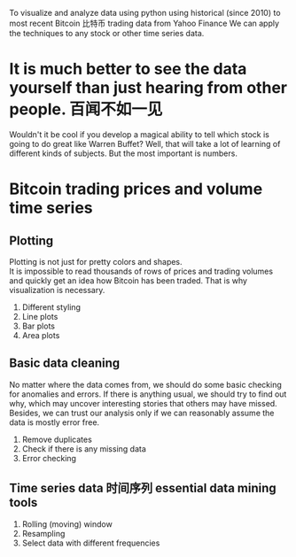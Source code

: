 To visualize and analyze data using python using historical (since 2010) to most recent Bitcoin 比特币 trading data from Yahoo Finance
We can apply the techniques to any stock or other time series data. 
 
# It is much better to see the data yourself than just hearing from other people. 百闻不如一见
Wouldn't it be cool if you develop a magical ability to tell which stock is going to do great like Warren Buffet?  Well, that will take a lot of learning of different kinds of subjects. But the most important is numbers. 
 
# Bitcoin trading prices and volume time series
## Plotting
Plotting is not just for pretty colors and shapes.  
It is impossible to read thousands of rows of prices and trading volumes and quickly get an idea how Bitcoin has been traded.  That is why visualization is necessary.  
1. Different styling
2. Line plots
3. Bar plots
4. Area plots

## Basic data cleaning
No matter where the data comes from, we should do some basic checking for anomalies and errors.  If there is anything usual, we should try to find out why, which may uncover interesting stories that others may have missed.  Besides, we can trust our analysis only if we can reasonably assume the data is mostly error free. 
1. Remove duplicates
2. Check if there is any missing data
3. Error checking

## Time series data 时间序列 essential data mining tools
1. Rolling (moving) window 
2. Resampling
3. Select data with different frequencies
